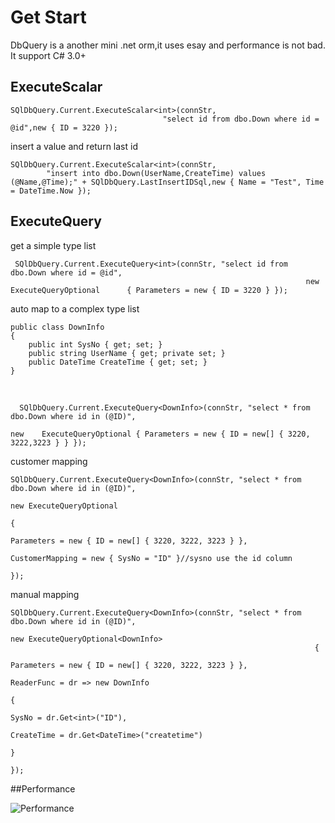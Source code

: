 # Get Start

 DbQuery is a another mini .net orm,it uses esay and performance is not bad.
 It support C# 3.0+

## ExecuteScalar

    SQlDbQuery.Current.ExecuteScalar<int>(connStr, 
                                      "select id from dbo.Down where id = @id",new { ID = 3220 });

insert a value and return last id

	SQlDbQuery.Current.ExecuteScalar<int>(connStr, 
            "insert into dbo.Down(UserName,CreateTime) values (@Name,@Time);" + SQlDbQuery.LastInsertIDSql,new { Name = "Test", Time = DateTime.Now }); 

## ExecuteQuery

get a simple type list

	 SQlDbQuery.Current.ExecuteQuery<int>(connStr, "select id from dbo.Down where id = @id", 
		                                                              new ExecuteQueryOptional      { Parameters = new { ID = 3220 } });


auto map to a complex type list

    public class DownInfo
    {
        public int SysNo { get; set; }
        public string UserName { get; private set; }
        public DateTime CreateTime { get; set; }
    }
<br/>

	  SQlDbQuery.Current.ExecuteQuery<DownInfo>(connStr, "select * from dbo.Down where id in (@ID)",
			                                                                       new    ExecuteQueryOptional { Parameters = new { ID = new[] { 3220, 3222,3223 } } });


customer mapping

	SQlDbQuery.Current.ExecuteQuery<DownInfo>(connStr, "select * from dbo.Down where id in (@ID)",
	                                                                       new ExecuteQueryOptional
	                                                                       {
	                                                                           Parameters = new { ID = new[] { 3220, 3222, 3223 } },
	                                                                           CustomerMapping = new { SysNo = "ID" }//sysno use the id column
	                                                                       });


manual mapping

	SQlDbQuery.Current.ExecuteQuery<DownInfo>(connStr, "select * from dbo.Down where id in (@ID)",
	                                                                    new ExecuteQueryOptional<DownInfo>
	                                                                    {
	                                                                        Parameters = new { ID = new[] { 3220, 3222, 3223 } },
	                                                                        ReaderFunc = dr => new DownInfo
	                                                                                            {
	                                                                                                SysNo = dr.Get<int>("ID"),
	                                                                                                CreateTime = dr.Get<DateTime>("createtime")
	                                                                                            }
	                                                                    });






##Performance


![Performance][1]


  [1]: http://i.stack.imgur.com/TjV6Y.jpg





